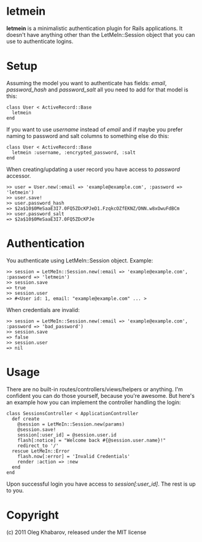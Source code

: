 letmein
=======

**letmein** is a minimalistic authentication plugin for Rails applications. It doesn't have anything other than the LetMeIn::Session object that you can use to authenticate logins.

Setup
=====
Assuming the model you want to authenticate has fields: *email*, *password_hash* and *password_salt* all you need to add for that model is this:
    
    class User < ActiveRecord::Base
      letmein
    end
    
If you want to use *username* instead of *email* and if maybe you prefer naming to password and salt columns to something else do this:
    
    class User < ActiveRecord::Base
      letmein :username, :encrypted_password, :salt
    end
    
When creating/updating a user record you have access to *password* accessor.
    
    >> user = User.new(:email => 'example@example.com', :password => 'letmein')
    >> user.save!
    >> user.password_hash 
    => $2a$10$0MeSaaE3I7.0FQ5ZDcKPJeD1.FzqkcOZfEKNZ/DNN.w8xOwuFdBCm
    >> user.password_salt
    => $2a$10$0MeSaaE3I7.0FQ5ZDcKPJe
    
Authentication
==============

You authenticate using LetMeIn::Session object. Example:
    
    >> session = LetMeIn::Session.new(:email => 'example@example.com', :password => 'letmein')
    >> session.save
    => true
    >> session.user
    => #<User id: 1, email: "example@example.com" ... >
    
When credentials are invalid:
    
    >> session = LetMeIn::Session.new(:email => 'example@example.com', :password => 'bad_password')
    >> session.save
    => false
    >> session.user
    => nil
    
Usage
=====
There are no built-in routes/controllers/views/helpers or anything. I'm confident you can do those yourself, because you're awesome. But here's an example how you can implement the controller handling the login:

    class SessionsController < ApplicationController
      def create
        @session = LetMeIn::Session.new(params)
        @session.save!
        session[:user_id] = @session.user.id
        flash[:notice] = "Welcome back #{@session.user.name}!"
        redirect_to '/'
      rescue LetMeIn::Error
        flash.now[:error] = 'Invalid Credentials'
        render :action => :new
      end
    end
    
Upon successful login you have access to *session[:user_id]*. The rest is up to you.

Copyright
=========
(c) 2011 Oleg Khabarov, released under the MIT license


    